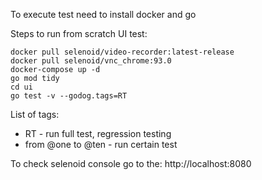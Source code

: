 To execute test need to install docker and go

Steps to run from scratch UI test:
```
docker pull selenoid/video-recorder:latest-release
docker pull selenoid/vnc_chrome:93.0
docker-compose up -d
go mod tidy
cd ui
go test -v --godog.tags=RT
```

List of tags:
- RT - run full test, regression testing 
- from @one to @ten - run certain test 

To check selenoid console go to the:
http://localhost:8080